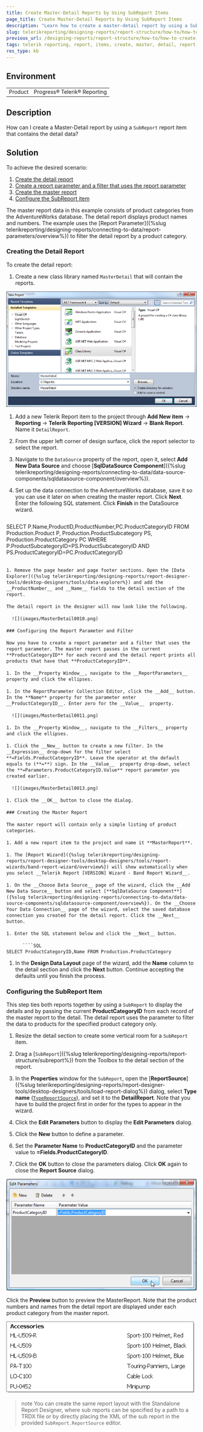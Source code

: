 ```yaml
---
title: Create Master-Detail Reports by Using SubReport Items
page_title: Create Master-Detail Reports by Using SubReport Items 
description: "Learn how to create a master-detail report by using a SubReport item with Telerik Reporting."
slug: telerikreporting/designing-reports/report-structure/how-to/how-to-create-a-master-detail-report-using-a-subreport-item
previous_url: /designing-reports/report-structure/how-to/how-to-create-a-master-detail-report-using-a-subreport-item, /designing-reports-master-detail
tags: telerik reporting, report, items, create, master, detail, report, using, subreport, item
res_type: kb
---
```


## Environment

<table>
	<tbody>
		<tr>
			<td>Product</td>
			<td>Progress® Telerik® Reporting</td>
		</tr>
	</tbody>
</table>


## Description

How can I create a Master-Detail report by using a `SubReport` report item that contains the detail data?

## Solution

To achieve the desired scenario: 

1. [Create the detail report](#creating-the-detail-report)
1. [Create a report parameter and a filter that uses the report parameter](#configuring-the-report-parameter-and-filter) 
1. [Create the master report](#creating-the-master-report) 
1. [Configure the SubReport item](#configuring-the-subreport-item)

The master report data in this example consists of product categories from the         AdventureWorks database. The detail report displays product names and numbers. The example uses the [Report Parameter]({%slug telerikreporting/designing-reports/connecting-to-data/report-parameters/overview%}) to filter the detail report by a product category. 

### Creating the Detail Report 

To create the detail report: 

1. Create a new class library named `MasterDetail` that will contain the reports. 

  ![](images/MasterDetail0000.png)

1. Add a new Telerik Report item to the project through __Add New item__ -> __Reporting__ -> __Telerik Reporting [VERSION] Wizard__ -> __Blank Report__. Name it `DetailReport`. 

1. From the upper left corner of design surface, click the report selector to select the report. 

1. Navigate to the `DataSource` property of the report, open it, select **Add New Data Source** and choose [**SqlDataSource Component**]({%slug telerikreporting/designing-reports/connecting-to-data/data-source-components/sqldatasource-component/overview%}). 

1. Set up the data connection to the AdventureWorks database, save it so you can use it later on when creating the master report. Click **Next**. Enter the following SQL statement. Click **Finish** in the DataSource wizard. 
    
      ````SQL
SELECT
    P.Name,ProductID,ProductNumber,PC.ProductCategoryID
FROM
    Production.Product P,
    Production.ProductSubcategory PS,
    Production.ProductCategory PC
WHERE
    P.ProductSubcategoryID=PS.ProductSubcategoryID
    AND PS.ProductCategoryID=PC.ProductCategoryID
````

1. Remove the page header and page footer sections. Open the [Data Explorer]({%slug telerikreporting/designing-reports/report-designer-tools/desktop-designers/tools/data-explorer%}) and add the __ProductNumber__ and __Name__ fields to the detail section of the report. 

The detail report in the designer will now look like the following. 

  ![](images/MasterDetail0010.png)

### Configuring the Report Parameter and Filter

Now you have to create a report parameter and a filter that uses the report parameter. The master report passes in the current **ProductCategoryID** for each record and the detail report prints all products that have that **ProductCategoryID**. 

1. In the __Property Window__, navigate to the __ReportParameters__ property and click the ellipses. 

1. In the ReportParameter Collection Editor, click the __Add__ button. In the **Name** property for the parameter enter __ProductCategoryID__. Enter zero for the __Value__  property. 

  ![](images/MasterDetail0011.png)

1. In the __Property Window__, navigate to the __Filters__ property and click the ellipses. 

1. Click the __New__ button to create a new filter. In the __Expression__ drop-down for the filter select **=Fields.ProductCategoryID**. Leave the operator at the default equals to (**=**) sign. In the __Value__  property drop-down, select the **=Parameters.ProductCategoryID.Value** report parameter you created earlier. 

  ![](images/MasterDetail0013.png)

1. Click the __OK__ button to close the dialog. 

### Creating the Master Report

The master report will contain only a simple listing of product categories.

1. Add a new report item to the project and name it **MasterReport**. 

1. The [Report Wizard]({%slug telerikreporting/designing-reports/report-designer-tools/desktop-designers/tools/report-wizards/band-report-wizard/overview%}) will show automatically when you select __Telerik Report [VERSION] Wizard - Band Report Wizard__. 

1. On the __Choose Data Source__ page of the wizard, click the __Add New Data Source__ button and select [**SqlDataSource Component**]({%slug telerikreporting/designing-reports/connecting-to-data/data-source-components/sqldatasource-component/overview%}). On the __Choose Your Data Connection__ page of the wizard, select the saved database connection you created for the detail report. Click the __Next__ button. 

1. Enter the SQL statement below and click the __Next__ button. 
    
      ````SQL
SELECT ProductCategoryID,Name FROM Production.ProductCategory
````

1. In the __Design Data Layout__ page of the wizard, add the __Name__ column to the detail section and click the **Next** button. Continue accepting the defaults until you finish the process. 

### Configuring the SubReport Item

This step ties both reports together by using a `SubReport` to display the details and by passing the current **ProductCategoryID** from each record of the master report to the detail. The detail report uses the parameter to filter the data to products for the specified product category only. 

1. Resize the detail section to create some vertical room for a `SubReport` item. 

1. Drag a [`SubReport`]({%slug telerikreporting/designing-reports/report-structure/subreport%}) from the Toolbox to the detail section of the report. 

1. In the **Properties** window for the `SubReport`, open the [**ReportSource**]({%slug telerikreporting/designing-reports/report-designer-tools/desktop-designers/tools/load-report-dialog%}) dialog, select __Type name__ ([`TypeReportSource`](/reporting/api/Telerik.Reporting.TypeReportSource)), and set it to the **DetailReport**. Note that you have to build the project first in order for the types to appear in the wizard. 

1. Click the __Edit Parameters__ button to display the __Edit Parameters__ dialog. 

1. Click the __New__ button to define a parameter. 

1. Set the __Parameter Name__ to __ProductCategoryID__ and the parameter value to __=Fields.ProductCategoryID__. 

1. Click the __OK__ button to close the parameters dialog. Click __OK__ again to close the **Report Source** dialog. 

  ![](images/MasterDetail0014.png)
  
  Click the **Preview** button to preview the MasterReport. Note that the product numbers and names from the detail report are displayed under each product category from the master report. 

  ![](images/MasterDetail0016.png)

>note You can create the same report layout with the Standalone Report Designer, where sub reports can be specified by a path to a TRDX file or by directly placing the XML of the sub report in the provided `SubReport.ReportSource` editor.
